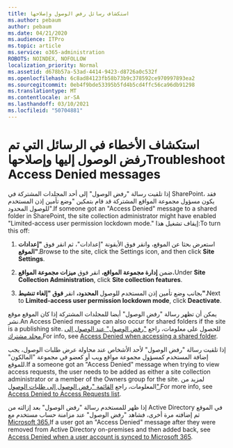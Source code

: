 ```yaml
---
title: استكشاف رسائل رفض الوصول وإصلاحها
ms.author: pebaum
author: pebaum
ms.date: 04/21/2020
ms.audience: ITPro
ms.topic: article
ms.service: o365-administration
ROBOTS: NOINDEX, NOFOLLOW
localization_priority: Normal
ms.assetid: d678b57a-53ad-4414-9423-d8726a0c532f
ms.openlocfilehash: 6c8ad84123fb58b73b9c378592ce970997893ea2
ms.sourcegitcommit: 0eb4f9bde53395b5fd4b5cd4ffc56ca96db91298
ms.translationtype: MT
ms.contentlocale: ar-SA
ms.lasthandoff: 03/10/2021
ms.locfileid: "50704881"
---
```

# <a name="troubleshoot-access-denied-messages"></a><span data-ttu-id="f2a1a-102">استكشاف الأخطاء في الرسائل التي تم رفض الوصول إليها وإصلاحها</span><span class="sxs-lookup"><span data-stu-id="f2a1a-102">Troubleshoot Access Denied messages</span></span>

<span data-ttu-id="f2a1a-103">إذا تلقيت رسالة "رفض الوصول" إلى أحد المجلدات المشتركة في SharePoint، فقد يكون مسؤول مجموعة المواقع المشتركة قد قام بتمكين "وضع تأمين إذن المستخدم للوصول المحدود".</span><span class="sxs-lookup"><span data-stu-id="f2a1a-103">If someone got an "Access Denied" message to a shared folder in SharePoint, the site collection administrator might have enabled "Limited-access user permission lockdown mode."</span></span> <span data-ttu-id="f2a1a-104">إيقاف تشغيل هذا:</span><span class="sxs-lookup"><span data-stu-id="f2a1a-104">To turn this off:</span></span> 
  
1. <span data-ttu-id="f2a1a-105">استعرض بحثا عن الموقع، وانقر فوق الأيقونة "إعدادات"، ثم انقر فوق **"إعدادات الموقع".**</span><span class="sxs-lookup"><span data-stu-id="f2a1a-105">Browse to the site, click the Settings icon, and then click **Site Settings**.</span></span>
    
2. <span data-ttu-id="f2a1a-106">ضمن **إدارة مجموعة المواقع،** انقر فوق **ميزات مجموعة المواقع.**</span><span class="sxs-lookup"><span data-stu-id="f2a1a-106">Under **Site Collection Administration**, click **Site collection features**.</span></span>
    
3. <span data-ttu-id="f2a1a-107">بجانب وضع تأمين إذن المستخدم للوصول **المحدود،** انقر **فوق "إلغاء تنشيط".**</span><span class="sxs-lookup"><span data-stu-id="f2a1a-107">Next to **Limited-access user permission lockdown mode**, click **Deactivate**.</span></span>
    
<span data-ttu-id="f2a1a-108">يمكن أن تظهر رسالة "رفض الوصول" أيضا للمجلدات المشتركة إذا كان الموقع موقع نشر.</span><span class="sxs-lookup"><span data-stu-id="f2a1a-108">An Access Denied message can also occur for shared folders if the site is a publishing site.</span></span> <span data-ttu-id="f2a1a-109">للحصول على معلومات، راجع ["رفض الوصول" عند الوصول إلى مجلد مشترك.](https://answers.microsoft.com/windows/forum/windows_7-files/access-denied-to-share-folder/79fae49d-cddf-4845-8ac8-c141884d85fb)</span><span class="sxs-lookup"><span data-stu-id="f2a1a-109">For info, see [Access Denied when accessing a shared folder](https://answers.microsoft.com/windows/forum/windows_7-files/access-denied-to-share-folder/79fae49d-cddf-4845-8ac8-c141884d85fb).</span></span>
  
<span data-ttu-id="f2a1a-110">إذا تلقيت رسالة "رفض الوصول" لأحد الأشخاص عند محاولة عرض طلبات الوصول، يجب إضافة المستخدم كمسؤول مجموعة مواقع ويب أو كعضو في مجموعة "المالكون" للموقع.</span><span class="sxs-lookup"><span data-stu-id="f2a1a-110">If a someone got an "Access Denied" message when trying to view access requests, the user needs to be added as either a site collection administrator or a member of the Owners group for the site.</span></span> <span data-ttu-id="f2a1a-111">لمزيد من المعلومات، راجع [القائمة "رفض الوصول إلى طلبات الوصول".](https://go.microsoft.com/fwlink/?linkid=2004220)</span><span class="sxs-lookup"><span data-stu-id="f2a1a-111">For more info, see [Access Denied to Access Requests list](https://go.microsoft.com/fwlink/?linkid=2004220).</span></span>
  
<span data-ttu-id="f2a1a-112">إذا ظهر للمستخدم رسالة "رفض الوصول" بعد إزالته من Active Directory في الموقع ثم إضافته مرة أخرى، فشاهد "رفض الوصول" عند مزامنة حساب مستخدم مع [Microsoft 365.](https://go.microsoft.com/fwlink/?linkid=2004318)</span><span class="sxs-lookup"><span data-stu-id="f2a1a-112">If a user got an "Access Denied" message after they were removed from Active Directory on-premises and then added back, see [Access Denied when a user account is synced to Microsoft 365](https://go.microsoft.com/fwlink/?linkid=2004318).</span></span>
  

